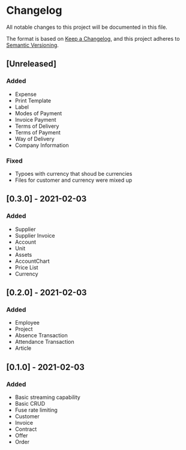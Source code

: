 # Changelog
All notable changes to this project will be documented in this file.

The format is based on [Keep a Changelog](https://keepachangelog.com/en/1.0.0/),
and this project adheres to [Semantic Versioning](https://semver.org/spec/v2.0.0.html).

## [Unreleased]
### Added
- Expense
- Print Template
- Label
- Modes of Payment
- Invoice Payment
- Terms of Delivery 
- Terms of Payment
- Way of Delivery
- Company Information

### Fixed
- Typoes with currency that shoud be currencies
- Files for customer and currency were mixed up

## [0.3.0] - 2021-02-03
### Added
- Supplier
- Supplier Invoice
- Account
- Unit
- Assets
- AccountChart
- Price List
- Currency

## [0.2.0] - 2021-02-03
### Added
- Employee
- Project
- Absence Transaction
- Attendance Transaction
- Article

## [0.1.0] - 2021-02-03
### Added
- Basic streaming capability
- Basic CRUD
- Fuse rate limiting
- Customer
- Invoice
- Contract
- Offer
- Order
